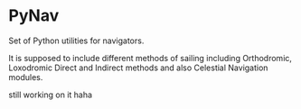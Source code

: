 # PyNav
Set of Python utilities for navigators.

It is supposed to include different methods of sailing including Orthodromic, Loxodromic Direct and Indirect methods and also Celestial Navigation modules.


still working on it haha
